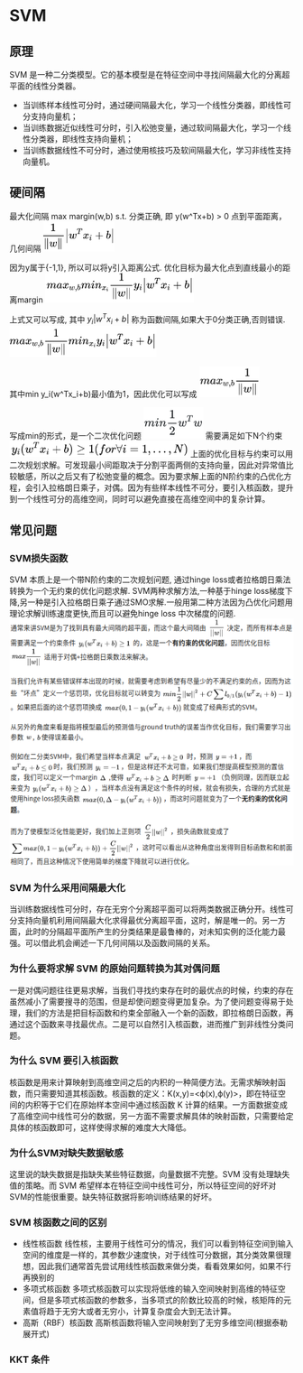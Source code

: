 # SVM
## 原理
SVM 是一种二分类模型。它的基本模型是在特征空间中寻找间隔最大化的分离超平面的线性分类器。

- 当训练样本线性可分时，通过硬间隔最大化，学习一个线性分类器，即线性可分支持向量机；
- 当训练数据近似线性可分时，引入松弛变量，通过软间隔最大化，学习一个线性分类器，即线性支持向量机；
- 当训练数据线性不可分时，通过使用核技巧及软间隔最大化，学习非线性支持向量机。

## 硬间隔
最大化间隔 max margin(w,b) s.t. 分类正确, 即 y(w^Tx+b) > 0
点到平面距离，几何间隔
![20200705_114952_78](assets/20200705_114952_78.png)

因为y属于{-1,1}, 所以可以将y引入距离公式. 优化目标为最大化点到直线最小的距离margin
![20200705_115030_34](assets/20200705_115030_34.png)

上式又可以写成, 其中 $y_i |w^Tx_i + b|$ 称为函数间隔,如果大于0分类正确,否则错误.
![20200705_115050_31](assets/20200705_115050_31.png)

其中min y_i(w^Tx_i+b)最小值为1，因此优化可以写成
![20200705_115121_69](assets/20200705_115121_69.png)

写成min的形式，是一个二次优化问题
![20200705_115444_45](assets/20200705_115444_45.png)
需要满足如下N个约束
![20200705_115214_23](assets/20200705_115214_23.png)
上面的优化目标与约束可以用二次规划求解。可发现最小间距取决于分割平面两侧的支持向量，因此对异常值比较敏感，所以之后又有了松弛变量的概念。因为要求解上面的N阶约束的凸优化方程，会引入拉格朗日乘子，对偶。因为有些样本线性不可分，要引入核函数，提升到一个线性可分的高维空间，同时可以避免直接在高维空间中的复杂计算。

## 常见问题
### SVM损失函数
SVM 本质上是一个带N阶约束的二次规划问题, 通过hinge loss或者拉格朗日乘法转换为一个无约束的优化问题求解.
SVM两种求解方法,一种基于hinge loss梯度下降,另一种是引入拉格朗日乘子通过SMO求解.一般用第二种方法因为凸优化问题用理论求解训练速度更快,而且可以避免hinge loss 中次梯度的问题.
![20200710_190852_29](assets/20200710_190852_29.png)

### SVM 为什么采用间隔最大化
当训练数据线性可分时，存在无穷个分离超平面可以将两类数据正确分开。线性可分支持向量机利用间隔最大化求得最优分离超平面，这时，解是唯一的。另一方面，此时的分隔超平面所产生的分类结果是最鲁棒的，对未知实例的泛化能力最强。可以借此机会阐述一下几何间隔以及函数间隔的关系。

### 为什么要将求解 SVM 的原始问题转换为其对偶问题
一是对偶问题往往更易求解，当我们寻找约束存在时的最优点的时候，约束的存在虽然减小了需要搜寻的范围，但是却使问题变得更加复杂。为了使问题变得易于处理，我们的方法是把目标函数和约束全部融入一个新的函数，即拉格朗日函数，再通过这个函数来寻找最优点。二是可以自然引入核函数，进而推广到非线性分类问题。

### 为什么 SVM 要引入核函数
核函数是用来计算映射到高维空间之后的内积的一种简便方法。无需求解映射函数，而只需要知道其核函数。核函数的定义：K(x,y)=<ϕ(x),ϕ(y)>，即在特征空间的内积等于它们在原始样本空间中通过核函数 K 计算的结果。一方面数据变成了高维空间中线性可分的数据，另一方面不需要求解具体的映射函数，只需要给定具体的核函数即可，这样使得求解的难度大大降低。

### 为什么SVM对缺失数据敏感
这里说的缺失数据是指缺失某些特征数据，向量数据不完整。SVM 没有处理缺失值的策略。而 SVM 希望样本在特征空间中线性可分，所以特征空间的好坏对SVM的性能很重要。缺失特征数据将影响训练结果的好坏。

### SVM 核函数之间的区别
- 线性核函数
线性核，主要用于线性可分的情况，我们可以看到特征空间到输入空间的维度是一样的，其参数少速度快，对于线性可分数据，其分类效果很理想，因此我们通常首先尝试用线性核函数来做分类，看看效果如何，如果不行再换别的
- 多项式核函数
多项式核函数可以实现将低维的输入空间映射到高维的特征空间，但是多项式核函数的参数多，当多项式的阶数比较高的时候，核矩阵的元素值将趋于无穷大或者无穷小，计算复杂度会大到无法计算。
- 高斯（RBF）核函数
高斯核函数将输入空间映射到了无穷多维空间(根据泰勒展开式)

### KKT 条件
